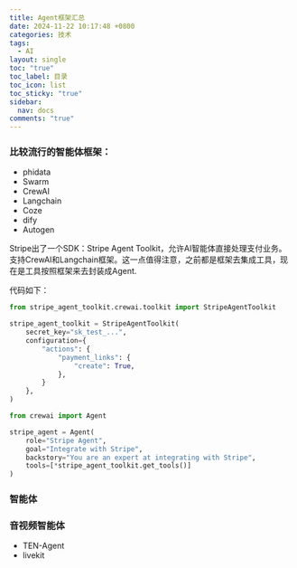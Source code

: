 ```yaml
---
title: Agent框架汇总
date: 2024-11-22 10:17:48 +0800
categories: 技术
tags:
  - AI
layout: single
toc: "true"
toc_label: 目录
toc_icon: list
toc_sticky: "true"
sidebar:
  nav: docs
comments: "true"
---
```

 ### 比较流行的智能体框架：

- phidata
- Swarm
- CrewAI
- Langchain
- Coze
- dify 
- Autogen

Stripe出了一个SDK：Stripe Agent Toolkit，允许AI智能体直接处理支付业务。支持CrewAI和Langchain框架。这一点值得注意，之前都是框架去集成工具，现在是工具按照框架来去封装成Agent.

代码如下：

``` python
from stripe_agent_toolkit.crewai.toolkit import StripeAgentToolkit

stripe_agent_toolkit = StripeAgentToolkit(
    secret_key="sk_test_...",
    configuration={
        "actions": {
            "payment_links": {
                "create": True,
            },
        }
    },
)

from crewai import Agent

stripe_agent = Agent(
    role="Stripe Agent",
    goal="Integrate with Stripe",
    backstory="You are an expert at integrating with Stripe",
    tools=[*stripe_agent_toolkit.get_tools()]
)
```

### 智能体

### 音视频智能体

- TEN-Agent
- livekit